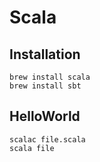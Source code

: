 # Scala

## Installation

```
brew install scala
brew install sbt
```

## HelloWorld

```
scalac file.scala
scala file
```
